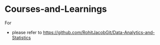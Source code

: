 # Courses-and-Learnings

For 
- please refer to https://github.com/RohitJacobGit/Data-Analytics-and-Statistics
